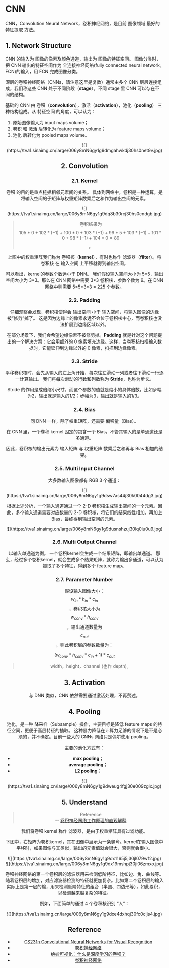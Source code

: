 <!-- toc -->

# CNN

CNN，Convolution Neural Network，卷积神经网络，是目前 图像领域 最好的 特征提取 方法。

## 1. Network Structure

CNN 的输入为 图像的像素及颜色通道，输出为 图像的特征空间。 图像分类时，把 CNN 输出的特征空间作为 全连接神经网络(fully connected neural network, FCN)的输入，用 FCN 完成图像分类。

深层的卷积神经网络（CNNs，请注意这里是复数）通常由多个 CNN 层层连接组成，我们称这些 CNN 处于不同阶段（**stage**）。不同 stage 里 CNN 可以存在不同的结构。

基础的 CNN 由 卷积（**convolution**），激活（**activation**），池化（**pooling**） 三种结构组成。从 特征空间 的角度，可以认为：

1. 原始图像输入为 input maps volume；
2. 卷积 和 激活 后转化为 feature maps volume；
3. 池化 后转化为 pooled maps volume。

<div align=center>![](https://tva1.sinaimg.cn/large/006y8mN6gy1g9dmgahwkdj30hs0net9v.jpg)

## 2. Convolution

### 2.1. Kernel

卷积 的目的是重点挖掘相邻元素间的关系。 具体到网络中，卷积是一种运算，是将输入空间的子矩阵与权重矩阵数乘后之和作为输出空间的元素。

<div align=center>![](https://tva1.sinaimg.cn/large/006y8mN6gy1g9dq8b30rcj30hs0cndgb.jpg)

> 卷积结果为 $$105*0+102*(-1)+100*0+103*(-1)+99*5+103*(-1)+101*0+98*(-1)+104*0=89$$。

上图中的权重矩阵我们称为 卷积核（**kernel**），有时也称作 滤波器（**filter**）。将 卷积核 在 输入空间 上平移就得到输出空间。 

可以看出，kernel的参数个数远小于 DNN。 我们假设输入空间大小为 5\*5，输出空间大小为 3\*3。那么在 CNN 网络中需要 3\*3 卷积核，参数个数为 9。在 DNN 网络中则需要 5\*5\*3\*3 = 225 个参数。

### 2.2. Padding

仔细观察会发现，卷积核使得会 输出空间 小于 输入空间，将输入图像的边缘被“修剪”掉了。 这是因为边缘上的像素永远不会位于卷积核中心，而卷积核也没法扩展到边缘区域以外。 

在部分场景下，我们会希望边缘像素不被修剪掉。**Padding** 就是针对这个问题提出的一个解决方案：它会用额外的 0 像素填充边缘。这样，当卷积核扫描输入数据时，它能延伸到边缘以外的 0 像素，扫描到边缘像素。

### 2.3. Stride

平移卷积核时，会先从输入的左上角开始，每次往左滑动一列或者往下滑动一行逐一计算输出。 我们将每次滑动的行数和列数称为 **Stride**，也称为步长。 

Stride 的作用是成倍缩小尺寸，而这个参数的值就是缩小的具体倍数，比如步幅为2，输出就是输入的1/2；步幅为3，输出就是输入的1/3。

### 2.4. Bias

同 DNN 一样，除了权重矩阵，还需要 偏移量（Bias）。

在 CNN 里，一个卷积 kernel 固定的包含一个 Bias，不管其输入的是单通道还是多通道。

因此，卷积核的输出元素为 输入矩阵 与 权重矩阵 数乘后之和再与 Bias 相加的结果。

### 2.5. Multi Input Channel

大多数输入图像都有 RGB 3 个通道：

<div align=center>![](https://tva1.sinaimg.cn/large/006y8mN6gy1g9dsw7as44j30k0044dg3.jpg)

根据上述分析，一个输入通道通过一个 2-D 卷积核生成输出空间的一个元素。因此，多个输入通道需要对应数量的 2-D 卷积核，将它们的结果线性相加，再加上 Bias，最终得到输出空间的元素。

<div align=center>![](https://tva1.sinaimg.cn/large/006y8mN6gy1g9dusnshzuj30lq0iu0u9.jpg)

### 2.6. Multi Output Channel

以输入单通道为例。 一个卷积kernel会生成一个结果矩阵，即输出单通道。 那么，经过多个卷积kernel，就会生成多个结果矩阵，就称为输出多通道，可以认为抓取了多个特征，得到多个 feature map。

### 2.7. Parameter Number

假设输入图像大小：$$w_{in} * h_{in} * c_{in}$$，卷积核大小为 $$w_{conv}*h_{conv}$$，输出通道数量为 $$c_{out}$$，则此卷积层的参数数量为：

$$
(w_{conv}*h_{conv}*c_{in} + 1) * c_{out}
$$

> width，height，channel (也作 depth)。

## 3. Activation

与 DNN 类似，CNN 依然需要通过激活处理，不再赘述。

## 4. Pooling

池化，是一种 降采样（Subsample）操作，主要目标是降低 feature maps 的特征空间，更便于高层特征的抽取。 这种暴力降低在计算力足够的情况下是不是必须的，并不确定。目前一些大的 CNNs 网络只是偶尔使用 pooling。

主要的池化方式有：

- **max pooling**；
- **average pooling**；
- **L2 pooling**；

<div align=center>![](https://tva1.sinaimg.cn/large/006y8mN6gy1g9dweug4fgj30e009zglx.jpg)

## 5. Understand

> Reference    
> -- [卷积神经网络工作原理的直观解释](https://www.zhihu.com/question/39022858)

我们将卷积 kernel 称作 滤波器，是由于权重矩阵具有过滤功能。

下图中，右矩阵为卷积kernel，其在图像中展示为一条竖弯。kernel在输入图像中平移时，如果图像与其类似，输出的元素值就会很大，否则就会很小。

<div align=center>![](https://tva1.sinaimg.cn/large/006y8mN6gy1g9dx1165j5j30jl079wf2.jpg)

<div align=center>![](https://tva1.sinaimg.cn/large/006y8mN6gy1g9dx19mshpj30ji06zmxo.jpg)

卷积神经网络的第一个卷积层的滤波器用来检测低阶特征，比如边、角、曲线等。随着卷积层的增加，对应滤波器检测的特征就更加复杂。比如第二个卷积层的输入实际上是第一层的输，用来检测低阶特征的组合（半圆、四边形等），如此累积，以检测越来越复杂的特征。

例如，下面简单的通过 4 个卷积核识别 “人”：

<div align=center>![](https://tva1.sinaimg.cn/large/006y8mN6gy1g9dxe4dxhqj30fc0cijs4.jpg)

## Reference

- [CS231n Convolutional Neural Networks for Visual Recognition](https://cs231n.github.io/convolutional-networks/)
- [卷积神经网络](https://www.zhihu.com/topic/20043586/intro)
- [绝妙可视化：什么是深度学习的卷积？](https://zhuanlan.zhihu.com/p/42090228)
- [卷积神经网络](https://www.zybuluo.com/hanbingtao/note/485480)






